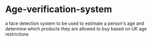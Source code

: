 # Age-verification-system
a face detection system to be  used to estimate a person's age and determine which products they are allowed to buy based on UK age restrictions
